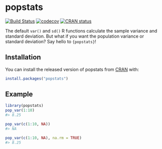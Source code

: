 # popstats

<!-- badges: start -->
[![Build Status](https://travis-ci.org/hamedbh/popstats.svg?branch=master)](https://travis-ci.org/hamedbh/popstats)
[![codecov](https://codecov.io/gh/hamedbh/popstats/branch/master/graph/badge.svg)](https://codecov.io/gh/hamedbh/popstats)
[![CRAN status](https://www.r-pkg.org/badges/version/popstats)](https://CRAN.R-project.org/package=popstats)
<!-- badges: end -->

The default `var()` and `sd()` R functions calculate the sample variance and standard deviation. But what if you want the population variance or standard deviation? Say hello to `{popstats}`!

## Installation

You can install the released version of popstats from [CRAN](https://CRAN.R-project.org) with:

``` r
install.packages("popstats")
```

## Example

``` r
library(popstats)
pop_var(1:10)
#> 8.25

pop_var(c(1:10, NA))
#> NA

pop_var(c(1:10, NA), na.rm = TRUE)
#> 8.25
```


